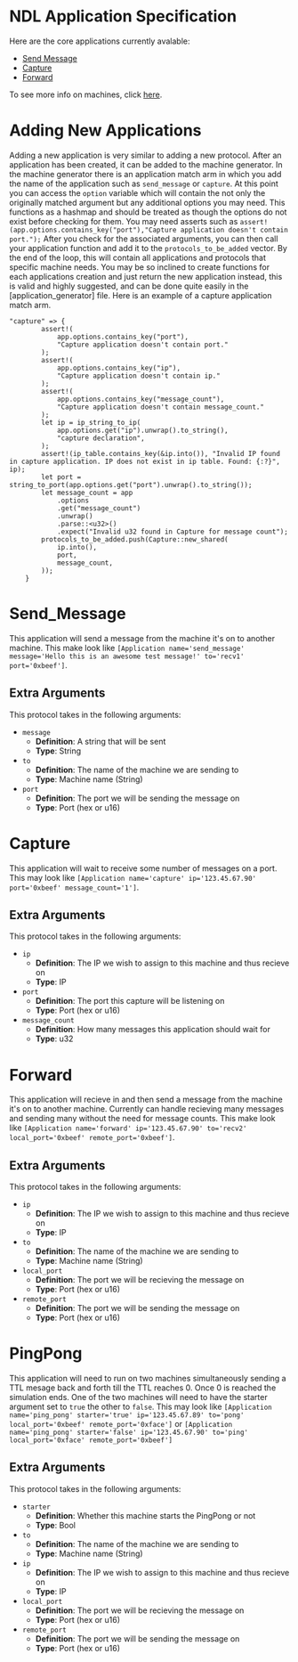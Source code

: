# NDL Application Specification

Here are the core applications currently avalable:

- [Send Message](#send_message)
- [Capture](#capture)
- [Forward](#forward)

To see more info on machines, click [here](Machines).

# Adding New Applications

Adding a new application is very similar to adding a new protocol. After an application has been created, it can be added to the machine generator. In the machine generator there is an application match arm in which you add the name of the application such as `send_message` or `capture`. At this point you can access the `option` variable which will contain the not only the originally matched argument but any additional options you may need. This functions as a hashmap and should be treated as though the options do not exist before checking for them. You may need asserts such as
```assert!(app.options.contains_key("port"),"Capture application doesn't contain port.");```
After you check for the associated arguments, you can then call your application function and add it to the `protocols_to_be_added` vector. By the end of the loop, this will contain all applications and protocols that specific machine needs. You may be so inclined to create functions for each applications creation and just return the new application instead, this is valid and highly suggested, and can be done quite easily in the [application_generator] file. 
Here is an example of a capture application match arm.
```
"capture" => {
        assert!(
            app.options.contains_key("port"),
            "Capture application doesn't contain port."
        );
        assert!(
            app.options.contains_key("ip"),
            "Capture application doesn't contain ip."
        );
        assert!(
            app.options.contains_key("message_count"),
            "Capture application doesn't contain message_count."
        );
        let ip = ip_string_to_ip(
            app.options.get("ip").unwrap().to_string(),
            "capture declaration",
        );
        assert!(ip_table.contains_key(&ip.into()), "Invalid IP found in capture application. IP does not exist in ip table. Found: {:?}", ip);
        let port = string_to_port(app.options.get("port").unwrap().to_string());
        let message_count = app
            .options
            .get("message_count")
            .unwrap()
            .parse::<u32>()
            .expect("Invalid u32 found in Capture for message count");
        protocols_to_be_added.push(Capture::new_shared(
            ip.into(),
            port,
            message_count,
        ));
    }
```

# <a id="send_message"></a> Send_Message

This application will send a message from the machine it's on to another machine. This make look like `[Application name='send_message' message='Hello this is an awesome test message!' to='recv1' port='0xbeef']`.

## Extra Arguments

This protocol takes in the following arguments:
- `message`
    - **Definition**: A string that will be sent
    - **Type**: String
- `to`
    - **Definition**: The name of the machine we are sending to
    - **Type**: Machine name (String)
- `port`
    - **Definition**: The port we will be sending the message on
    - **Type**: Port (hex or u16)

# <a id="capture"></a> Capture

This application will wait to receive some number of messages on a port. This may look like `[Application name='capture' ip='123.45.67.90' port='0xbeef' message_count='1']`.

## Extra Arguments

This protocol takes in the following arguments:
- `ip`
    - **Definition**: The IP we wish to assign to this machine and thus recieve on
    - **Type**: IP
- `port`
    - **Definition**: The port this capture will be listening on
    - **Type**: Port (hex or u16)
- `message_count`
    - **Definition**: How many messages this application should wait for
    - **Type**: u32


# <a id="forward"></a> Forward

This application will recieve in and then send a message from the machine it's on to another machine. Currently can handle recieving many messages and sending many without the need for message counts. This make look like `[Application name='forward' ip='123.45.67.90' to='recv2' local_port='0xbeef' remote_port='0xbeef']`.

## Extra Arguments

This protocol takes in the following arguments:
- `ip`
    - **Definition**: The IP we wish to assign to this machine and thus recieve on
    - **Type**: IP
- `to`
    - **Definition**: The name of the machine we are sending to
    - **Type**: Machine name (String)
- `local_port`
    - **Definition**: The port we will be recieving the message on
    - **Type**: Port (hex or u16)
- `remote_port`
    - **Definition**: The port we will be sending the message on
    - **Type**: Port (hex or u16)

# <a id="pingpong"></a> PingPong

This application will need to run on two machines simultaneously sending a TTL mesage back and forth till the TTL reaches 0. Once 0 is reached the simulation ends. One of the two machines will need to have the starter argument set to `true` the other to `false`. This may look like `[Application name='ping_pong' starter='true' ip='123.45.67.89' to='pong' local_port='0xbeef' remote_port='0xface']` or `[Application name='ping_pong' starter='false' ip='123.45.67.90' to='ping' local_port='0xface' remote_port='0xbeef']`

## Extra Arguments

This protocol takes in the following arguments:

- `starter`
    - **Definition**: Whether this machine starts the PingPong or not
    - **Type**: Bool
- `to`
    - **Definition**: The name of the machine we are sending to
    - **Type**: Machine name (String)
- `ip`
    - **Definition**: The IP we wish to assign to this machine and thus recieve on
    - **Type**: IP
- `local_port`
    - **Definition**: The port we will be recieving the message on
    - **Type**: Port (hex or u16)
- `remote_port`
    - **Definition**: The port we will be sending the message on
    - **Type**: Port (hex or u16)
